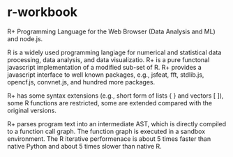 # r-workbook

R+ Programming Language for the Web Browser (Data Analysis and ML) and node.js.

R is a widely used programming langiage for numerical and statistical data processing, data analysis, and data visualizatio. R+ is a pure functonal javascript implementation of a modified sub-set of R. R+ provides a javascript interface to well known packages, e.g., jsfeat, fft, stdlib.js, opencf.js, convnet.js, and hundred more packages.

R+ has some syntax extensions (e.g., short form of lists { } and vectors [ ]), some R functions are restricted, some are extended compared with the original versions.

R+ parses program text into an intermediate AST, which is directly compiled to a function call graph. The function graph is executed in a sandbox environment. The R iterative performenace is about 5 times faster than native Python and about 5 times slower than native R.
